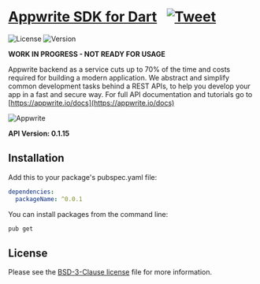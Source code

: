 # [Appwrite SDK for Dart]() &nbsp; [![Tweet](https://img.shields.io/twitter/url/http/shields.io.svg?style=social)](https://twitter.com/intent/tweet?text=&url=&via=&hashtags=)

![License](https://img.shields.io/github/license//.svg?v=1)
![Version](https://img.shields.io/badge/api%20version-0.1.15-blue.svg?v=1)

**WORK IN PROGRESS - NOT READY FOR USAGE**

Appwrite backend as a service cuts up to 70% of the time and costs required for building a modern application. We abstract and simplify common development tasks behind a REST APIs, to help you develop your app in a fast and secure way. For full API documentation and tutorials go to [https://appwrite.io/docs](https://appwrite.io/docs)



![Appwrite](https://appwrite.io/v1/images/console.png)

**API Version: 0.1.15**

## Installation

Add this to your package's pubspec.yaml file:

```yml
dependencies:
  packageName: ^0.0.1
```

You can install packages from the command line:

```bash
pub get
```

## License

Please see the [BSD-3-Clause license](https://raw.githubusercontent.com/appwrite/appwrite/master/LICENSE) file for more information.